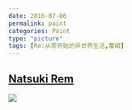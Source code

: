 ```yaml
---
date: 2016-07-06
permalink: paint
categories: Paint
type: "picture"
tags: [Re:从零开始的异世界生活,蕾姆]
---
```


## [Natsuki Rem](https://www.pixiv.net/member_illust.php?mode=medium&illust_id=57770339)

![](http://p2bh4l69u.bkt.clouddn.com/paint/57770339_p0.jpg)